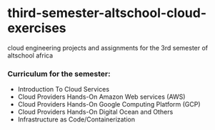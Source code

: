 # third-semester-altschool-cloud-exercises

cloud engineering projects and assignments for the 3rd semester of altschool africa

### Curriculum for the semester:

- Introduction To Cloud Services
- Cloud Providers Hands-On Amazon Web services (AWS)
- Cloud Providers Hands-On Google Computing Platform (GCP)
- Cloud Providers Hands-On Digital Ocean and Others
- Infrastructure as Code/Containerization
